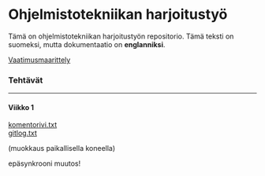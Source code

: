 # Ohjelmistotekniikan harjoitustyö

Tämä on ohjelmistotekniikan harjoitustyön repositorio. Tämä teksti on suomeksi, mutta dokumentaatio on **englanniksi**.

[Vaatimusmaarittely](dokumentaatio/vaatimusmaarittely.md)

### Tehtävät

---

#### Viikko 1

[komentorivi.txt](laskarit/viikko1/komentorivi.txt)  
[gitlog.txt](laskarit/viikko1/gitlog.txt)

(muokkaus paikallisella koneella)

epäsynkrooni muutos!
